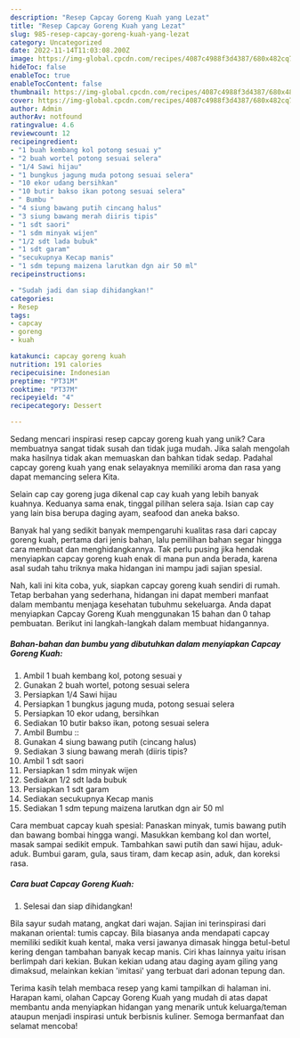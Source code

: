 ```yaml
---
description: "Resep Capcay Goreng Kuah yang Lezat"
title: "Resep Capcay Goreng Kuah yang Lezat"
slug: 985-resep-capcay-goreng-kuah-yang-lezat
category: Uncategorized
date: 2022-11-14T11:03:08.200Z
image: https://img-global.cpcdn.com/recipes/4087c4988f3d4387/680x482cq70/capcay-goreng-kuah-foto-resep-utama.jpg
hideToc: false
enableToc: true
enableTocContent: false
thumbnail: https://img-global.cpcdn.com/recipes/4087c4988f3d4387/680x482cq70/capcay-goreng-kuah-foto-resep-utama.jpg
cover: https://img-global.cpcdn.com/recipes/4087c4988f3d4387/680x482cq70/capcay-goreng-kuah-foto-resep-utama.jpg
author: Admin
authorAv: notfound
ratingvalue: 4.6
reviewcount: 12
recipeingredient:
- "1 buah kembang kol potong sesuai y"
- "2 buah wortel potong sesuai selera"
- "1/4 Sawi hijau"
- "1 bungkus jagung muda potong sesuai selera"
- "10 ekor udang bersihkan"
- "10 butir bakso ikan potong sesuai selera"
- " Bumbu "
- "4 siung bawang putih cincang halus"
- "3 siung bawang merah diiris tipis"
- "1 sdt saori"
- "1 sdm minyak wijen"
- "1/2 sdt lada bubuk"
- "1 sdt garam"
- "secukupnya Kecap manis"
- "1 sdm tepung maizena larutkan dgn air 50 ml"
recipeinstructions:

- "Sudah jadi dan siap dihidangkan!"
categories:
- Resep
tags:
- capcay
- goreng
- kuah

katakunci: capcay goreng kuah 
nutrition: 191 calories
recipecuisine: Indonesian
preptime: "PT31M"
cooktime: "PT37M"
recipeyield: "4"
recipecategory: Dessert

---
```





Sedang mencari inspirasi resep capcay goreng kuah yang unik? Cara membuatnya sangat tidak susah dan tidak juga mudah. Jika salah mengolah maka hasilnya tidak akan memuaskan dan bahkan tidak sedap. Padahal capcay goreng kuah yang enak selayaknya memiliki aroma dan rasa yang dapat memancing selera Kita.





Selain cap cay goreng juga dikenal cap cay kuah yang lebih banyak kuahnya. Keduanya sama enak, tinggal pilihan selera saja. Isian cap cay yang lain bisa berupa daging ayam, seafood dan aneka bakso.

Banyak hal yang sedikit banyak mempengaruhi kualitas rasa dari capcay goreng kuah, pertama dari jenis bahan, lalu pemilihan bahan segar hingga cara membuat dan menghidangkannya. Tak perlu pusing jika hendak menyiapkan capcay goreng kuah enak di mana pun anda berada, karena asal sudah tahu triknya maka hidangan ini mampu jadi sajian spesial.






Nah, kali ini kita coba, yuk, siapkan capcay goreng kuah sendiri di rumah. Tetap berbahan yang sederhana, hidangan ini dapat memberi manfaat dalam membantu menjaga kesehatan tubuhmu sekeluarga. Anda dapat menyiapkan Capcay Goreng Kuah menggunakan 15 bahan dan 0 tahap pembuatan. Berikut ini langkah-langkah dalam membuat hidangannya.

<!--inarticleads1-->

##### Bahan-bahan dan bumbu yang dibutuhkan dalam menyiapkan Capcay Goreng Kuah:

1. Ambil 1 buah kembang kol, potong sesuai y
1. Gunakan 2 buah wortel, potong sesuai selera
1. Persiapkan 1/4 Sawi hijau
1. Persiapkan 1 bungkus jagung muda, potong sesuai selera
1. Persiapkan 10 ekor udang, bersihkan
1. Sediakan 10 butir bakso ikan, potong sesuai selera
1. Ambil  Bumbu ::
1. Gunakan 4 siung bawang putih (cincang halus)
1. Sediakan 3 siung bawang merah (diiris tipis?
1. Ambil 1 sdt saori
1. Persiapkan 1 sdm minyak wijen
1. Sediakan 1/2 sdt lada bubuk
1. Persiapkan 1 sdt garam
1. Sediakan secukupnya Kecap manis
1. Sediakan 1 sdm tepung maizena larutkan dgn air 50 ml


Cara membuat capcay kuah spesial: Panaskan minyak, tumis bawang putih dan bawang bombai hingga wangi. Masukkan kembang kol dan wortel, masak sampai sedikit empuk. Tambahkan sawi putih dan sawi hijau, aduk-aduk. Bumbui garam, gula, saus tiram, dam kecap asin, aduk, dan koreksi rasa. 

<!--inarticleads2-->

##### Cara buat Capcay Goreng Kuah:


1. Selesai dan siap dihidangkan!

Bila sayur sudah matang, angkat dari wajan. Sajian ini terinspirasi dari makanan oriental: tumis capcay. Bila biasanya anda mendapati capcay memiliki sedikit kuah kental, maka versi jawanya dimasak hingga betul-betul kering dengan tambahan banyak kecap manis. Ciri khas lainnya yaitu irisan berlimpah dari kekian. Bukan kekian udang atau daging ayam giling yang dimaksud, melainkan kekian &#39;imitasi&#39; yang terbuat dari adonan tepung dan. 

Terima kasih telah membaca resep yang kami tampilkan di halaman ini. Harapan kami, olahan Capcay Goreng Kuah yang mudah di atas dapat membantu anda menyiapkan hidangan yang menarik untuk keluarga/teman ataupun menjadi inspirasi untuk berbisnis kuliner. Semoga bermanfaat dan selamat mencoba!
